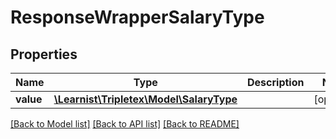 # ResponseWrapperSalaryType

## Properties
Name | Type | Description | Notes
------------ | ------------- | ------------- | -------------
**value** | [**\Learnist\Tripletex\Model\SalaryType**](SalaryType.md) |  | [optional] 

[[Back to Model list]](../../README.md#documentation-for-models) [[Back to API list]](../../README.md#documentation-for-api-endpoints) [[Back to README]](../../README.md)

